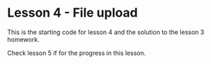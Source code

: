 # Lesson 4 - File upload

This is the starting code for lesson 4 and the solution to the lesson 3 homework.

Check lesson 5 if for the progress in this lesson.